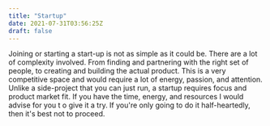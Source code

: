 ```yaml
---
title: "Startup"
date: 2021-07-31T03:56:25Z
draft: false
---
```


Joining or starting a start-up is not as simple as it could be. There are a lot of complexity involved. From finding and partnering with the right set of people, to creating and building the actual product. This is a very competitive space and would require a lot of energy, passion, and attention. Unlike a side-project that you can just run, a startup requires focus and product market fit. If you have the time, energy, and resources I would advise for you t o give it a try. If you're only going to do it half-heartedly, then it's best not to proceed.
